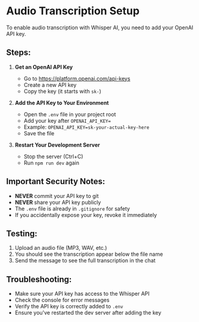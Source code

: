 # Audio Transcription Setup

To enable audio transcription with Whisper AI, you need to add your OpenAI API key.

## Steps:

1. **Get an OpenAI API Key**
   - Go to https://platform.openai.com/api-keys
   - Create a new API key
   - Copy the key (it starts with `sk-`)

2. **Add the API Key to Your Environment**
   - Open the `.env` file in your project root
   - Add your key after `OPENAI_API_KEY=`
   - Example: `OPENAI_API_KEY=sk-your-actual-key-here`
   - Save the file

3. **Restart Your Development Server**
   - Stop the server (Ctrl+C)
   - Run `npm run dev` again

## Important Security Notes:
- **NEVER** commit your API key to git
- **NEVER** share your API key publicly
- The `.env` file is already in `.gitignore` for safety
- If you accidentally expose your key, revoke it immediately

## Testing:
1. Upload an audio file (MP3, WAV, etc.)
2. You should see the transcription appear below the file name
3. Send the message to see the full transcription in the chat

## Troubleshooting:
- Make sure your API key has access to the Whisper API
- Check the console for error messages
- Verify the API key is correctly added to `.env`
- Ensure you've restarted the dev server after adding the key

